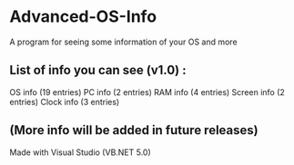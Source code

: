 # Advanced-OS-Info
A program for seeing some information of your OS and more

List of info you can see (v1.0) :
-
  OS info (19 entries)
  PC info (2 entries)
  RAM info (4 entries)
  Screen info (2 entries)
  Clock info (3 entries)
  
(More info will be added in future releases)
-

Made with Visual Studio (VB.NET 5.0)
